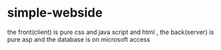 # simple-webside
the front(client) is pure css and java script and html , the back(server) is pure asp and the database is on microsoft access
